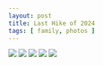 ```yaml
---
layout: post
title: Last Hike of 2024
tags: [ family, photos ]
---
```


<script src="https://ajax.googleapis.com/ajax/libs/jquery/1.11.1/jquery.min.js" ></script>
<link href="https://cdnjs.cloudflare.com/ajax/libs/fotorama/4.6.4/fotorama.min.css" rel="stylesheet">
<script src="https://cdnjs.cloudflare.com/ajax/libs/fotorama/4.6.4/fotorama.min.js" ></script>

<div class="fotorama"  data-allowfullscreen="true">
    <!--https://photos.app.goo.gl/iYxzDAc3MzU7S5A2A-->
    <img src="https://images.northbriton.net/AP1GczMUdN67xDnHbps863Lge7i9_rSQV8kPR3peWdqYh8cvmw-dOsv3MBkPDC8-NzK8XlivhqjOzZkKIHzjv4qcce4HeB3hFI7cEY8fsbbNmHO6xBOp24kx">
    <img src="https://images.northbriton.net/AP1GczO1q_65fIm9MWJvjtq0-kGtCDdquuFCKyemNtNiZjVX0FkGt51eMRas4yKyNs96QipoiDSo8crJNO9iJE4EX1b7fs8P5CtlMj4j4TJ2OEebyHdR-fAc">
    <img src="https://images.northbriton.net/AP1GczPIIwnkyKNUPMyA9k0W3MRBZBMgife7z9agQCxi_P9tsh9PcAAAEenwGh3ijY5IiJGrPArqS_qSjJaS35n7UJw2af42yZkkMSVpbcZUYNMOnIdW5k9V">
    <img src="https://images.northbriton.net/AP1GczMX91Zucef1mXcnxwn-Kyxoovh6ZkDmnpcGya3ipfC-GyLM39Nr_zkrG95QTwysEBXcj2kLtZAf3VDDRULwCrEzMQpLHe696YmWfBA59Px4ra7cHH6m">
    <img src="https://images.northbriton.net/AP1GczPcuqDjx1FsUzq0Vwof6JuniEOjdljVHX16lfxptgqluCvWAVeJA1H_Oo3zO9dmYbFW1rAwV8lwoLGqkn0W57mBQKUAHaDNANtOpaeuxhL38AQ6zcAx">
</div>